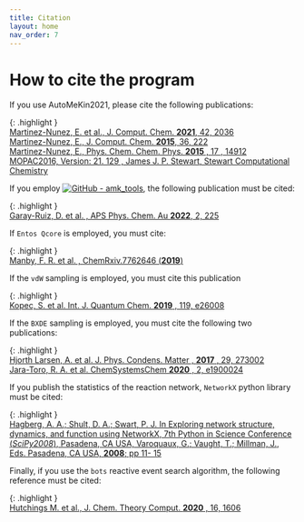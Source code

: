 ```yaml
---
title: Citation
layout: home
nav_order: 7
---
```


# How to cite the program

If you use AutoMeKin2021, please cite the following publications:

{: .highlight }  
[Martinez-Nunez, E. et al., J. Comput. Chem. **2021**, 42, 2036](https://onlinelibrary.wiley.com/doi/full/10.1002/jcc.26734)  
[Martinez-Nunez, E., J. Comput. Chem. **2015**, 36, 222](https://onlinelibrary.wiley.com/doi/10.1002/jcc.23790)  
[Martinez-Nunez, E., Phys. Chem. Chem. Phys. **2015** , 17 , 14912](https://pubs.rsc.org/en/content/articlelanding/2015/cp/c5cp02175h)  
[MOPAC2016, Version: 21. 129 , James J. P. Stewart, Stewart Computational Chemistry](https://github.com/openmopac/mopac)  

If you employ [![GitHub - amk_tools](https://img.shields.io/badge/GitHub-amk_tools-blue?logo=github)](https://github.com/dgarayr/amk_tools/), the following publication must be cited:

{: .highlight }  
[Garay-Ruiz, D. et al. , APS Phys. Chem. Au **2022**, 2, 225](https://pubs.acs.org/doi/10.1021/acsphyschemau.1c00051)

If `Entos Qcore` is employed, you must cite:

{: .highlight }  
[Manby, F. R. et al. , ChemRxiv.7762646 (**2019**)](https://chemrxiv.org/engage/chemrxiv/article-details/60c740e10f50db1f643959db)

If the `vdW` sampling is employed, you must cite this publication

{: .highlight }  
[Kopec, S. et al. Int. J. Quantum Chem. **2019** , 119, e26008](https://onlinelibrary.wiley.com/doi/abs/10.1002/qua.26008)

If the `BXDE` sampling is employed, you must cite the following two publications:

{: .highlight }  
[Hjorth Larsen, A. et al. J. Phys. Condens. Matter , **2017** , 29, 273002](https://iopscience.iop.org/article/10.1088/1361-648X/aa680e)  
[Jara-Toro, R. A. et al. ChemSystemsChem **2020** , 2, e1900024](https://chemistry-europe.onlinelibrary.wiley.com/doi/abs/10.1002/syst.201900024)

If you publish the statistics of the reaction network, `NetworkX` python library must be cited:

{: .highlight }  
[Hagberg, A. A.; Shult, D. A.; Swart, P. J. In Exploring network structure, dynamics, and function using
NetworkX, 7th Python in Science Conference (_SciPy2008_), Pasadena, CA USA, Varoquaux, G.;
Vaught, T.; Millman, J., Eds. Pasadena, CA USA, **2008**; pp 11- 15](https://aric.hagberg.org/papers/hagberg-2008-exploring.pdf)

Finally, if you use the `bots` reactive event search algorithm, the following reference must be cited:

{: .highlight }  
[Hutchings M. et al., J. Chem. Theory Comput. **2020** , 16, 1606](https://pubs.acs.org/doi/abs/10.1021/acs.jctc.9b01039)
